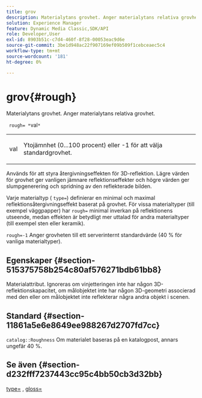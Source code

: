 ```yaml
---
title: grov
description: Materialytans grovhet. Anger materialytans relativa grovhet.
solution: Experience Manager
feature: Dynamic Media Classic,SDK/API
role: Developer,User
exl-id: 8903b51c-c7d4-460f-8f28-00053eac9d6e
source-git-commit: 3be1d948ac22f907169ef09b509f1cebceaec5c4
workflow-type: tm+mt
source-wordcount: '181'
ht-degree: 0%

---
```


# grov{#rough}

Materialytans grovhet. Anger materialytans relativa grovhet.

` rough= *`val`*`

<table id="simpletable_432E33EC87144AC7A2A8D9406F862708"> 
 <tr class="strow"> 
  <td class="stentry"> <p> <span class="varname"> val </span> </p> </td> 
  <td class="stentry"> <p>Ytojämnhet (0...100 procent) eller -1 för att välja standardgrovhet. </p> </td> 
 </tr> 
</table>

Används för att styra återgivningseffekten för 3D-reflektion. Lägre värden för grovhet ger vanligen jämnare reflektionseffekter och högre värden ger slumpgenerering och spridning av den reflekterade bilden.

Varje materialtyp ( `type=`) definierar en minimal och maximal reflektionsåtergivningseffekt baserat på grovhet. För vissa materialtyper (till exempel väggpapper) har `rough=` minimal inverkan på reflektionens utseende, medan effekten är betydligt mer uttalad för andra materialtyper (till exempel sten eller keramik).

`rough=-1` Anger grovheten till ett serverinternt standardvärde (40 % för vanliga materialtyper).

## Egenskaper {#section-515375758b254c80af576271bdb61bb8}

Materialattribut. Ignoreras om vinjetteringen inte har någon 3D-reflektionskapacitet, om målobjektet inte har någon 3D-geometri associerad med den eller om målobjektet inte reflekterar några andra objekt i scenen.

## Standard {#section-11861a5e6e8649ee988267d2707fd7cc}

`catalog::Roughness` Om materialet baseras på en katalogpost, annars ungefär 40 %.

## Se även {#section-d232fff7237443cc95c4bb50cb3d32bb}

[type=](../../../../../ir-api/http-protocol/image-rendering-api-ref/c-ir-http-protocol-ref/c-ir-http-protocol-command-reference/r-ir-http-type.md#reference-128c7de89e2d46838019b560f3f84a35) , [gloss=](../../../../../ir-api/http-protocol/image-rendering-api-ref/c-ir-http-protocol-ref/c-ir-http-protocol-command-reference/r-ir-http-gloss.md#reference-325aef2ee51e4e1584a06047427340ca)
